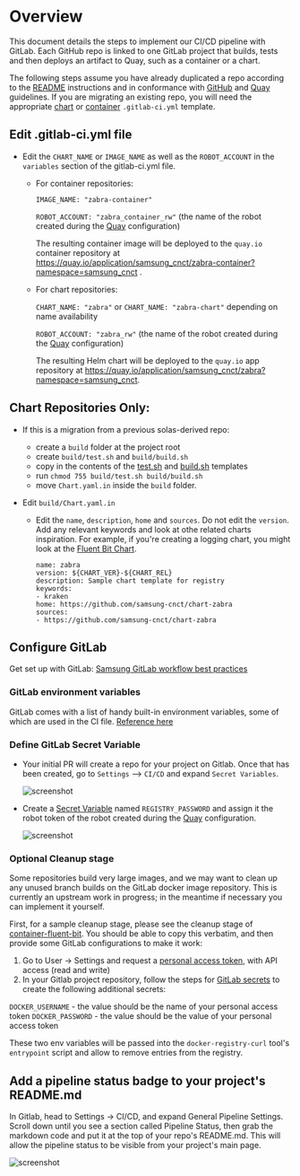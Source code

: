 # Overview

This document details the steps to implement our CI/CD pipeline with GitLab. Each GitHub repo is linked to one GitLab project that builds, tests and then deploys an artifact to Quay, such as a container or a chart.

The following steps assume you have already duplicated a repo according to the
[README](../README.md) instructions and in conformance with [GitHub](./github.md)
and [Quay](./quay.md) guidelines. If you are migrating an existing repo, you will need the appropriate [chart](https://github.com/samsung-cnct/solas-chart/blob/master/.gitlab-ci.yml) or [container](https://github.com/samsung-cnct/solas-container/blob/master/.gitlab-ci.yml) `.gitlab-ci.yml` template.

## Edit .gitlab-ci.yml file

* Edit the `CHART_NAME` or `IMAGE_NAME` as well as the `ROBOT_ACCOUNT` in the `variables` section of the gitlab-ci.yml file.

  * For container repositories:

    `IMAGE_NAME: "zabra-container"`

    `ROBOT_ACCOUNT: "zabra_container_rw"` (the name of the robot created during the [Quay](./quay.md#create-a-robot-account) configuration)

    The resulting container image will be deployed to the `quay.io` container
    repository at https://quay.io/application/samsung_cnct/zabra-container?namespace=samsung_cnct .

  * For chart repositories:

    `CHART_NAME: "zabra"` or `CHART_NAME: "zabra-chart"` depending on name availability

    `ROBOT_ACCOUNT: "zabra_rw"` (the name of the robot created during the [Quay](./quay.md#create-a-robot-account) configuration)

    The resulting Helm chart will be deployed to the `quay.io` app
    repository at https://quay.io/application/samsung_cnct/zabra?namespace=samsung_cnct.

## Chart Repositories Only:

* If this is a migration from a previous solas-derived repo:
  - create a `build` folder at the project root
  - create `build/test.sh` and `build/build.sh`
  - copy in the contents of the [test.sh](https://github.com/samsung-cnct/solas-chart/blob/master/build/test.sh) and [build.sh](https://github.com/samsung-cnct/solas-chart/blob/master/build/build.sh) templates
  - run `chmod 755 build/test.sh build/build.sh`
  - move `Chart.yaml.in` inside the `build` folder.      

* Edit `build/Chart.yaml.in`

  * Edit the `name`, `description`, `home` and `sources`. Do not edit the `version`. Add any relevant keywords and look at othe related charts inspiration. For example, if you're creating a logging chart, you might look at the [Fluent Bit Chart](https://github.com/samsung-cnct/chart-fluent-bit).
    ```
    name: zabra
    version: ${CHART_VER}-${CHART_REL}
    description: Sample chart template for registry
    keywords:
    - kraken
    home: https://github.com/samsung-cnct/chart-zabra
    sources:
    - https://github.com/samsung-cnct/chart-zabra
    ```
## Configure GitLab

Get set up with GitLab:
[Samsung GitLab workflow best practices](https://github.com/samsung-cnct/ci-evaluation/blob/master/docs/onboarding.md)

### GitLab environment variables
GitLab comes with a list of handy built-in environment variables, some of which are used in the CI file.
[Reference here](http://docs.gitlab.com/ce/ci/variables/README.html#predefined-variables-environment-variables)

### Define GitLab Secret Variable

  * Your initial PR will create a repo for your project on Gitlab. Once that has been created,  go to `Settings` --> `CI/CD` and expand `Secret Variables`.

    ![screenshot](images/gitlab/gitlab-settings.png)

  * Create a [Secret Variable](https://git.cnct.io/help/ci/variables/README#secret-variables) named `REGISTRY_PASSWORD` and assign it the robot token of the robot created during the [Quay](./quay.md#create-a-robot-account) configuration.

    ![screenshot](images/gitlab/gitlab-secret.png)

### Optional Cleanup stage

Some repositories build very large images, and we may want to clean up any unused branch builds on the GitLab docker image repository. This is currently an upstream work in progress; in the meantime if necessary you can implement it yourself.

First, for a sample cleanup stage, please see the cleanup stage of [container-fluent-bit](https://github.com/samsung-cnct/container-fluent-bit/blob/master/.gitlab-ci.yml). You should be able to copy this verbatim, and then provide some GitLab configurations to make it work:

1. Go to User -> Settings and request a [personal access token](https://docs.gitlab.com/ce/user/profile/personal_access_tokens.html), with API access (read and write)
2. In your Gitlab project repository, follow the steps for [GitLab secrets](#define-gitlab-secrets) to create the following additional secrets:

`DOCKER_USERNAME` - the value should be the name of your personal access token
`DOCKER_PASSWORD` - the value should be the value of your personal access token

These two env variables will be passed into the `docker-registry-curl` tool's `entrypoint` script and allow to remove entries from the registry.

## Add a pipeline status badge to your project's README.md

In Gitlab, head to Settings -> CI/CD, and expand General Pipeline Settings. Scroll down until you see a section called Pipeline Status, then grab the markdown code and put it at the top of your repo's README.md. This will allow the pipeline status to be visible from your project's main page.

![screenshot](images/gitlab/pipeline-status.png)
